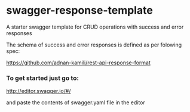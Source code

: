 # swagger-response-template
A starter swagger template for CRUD operations with success and error responses

The schema of success and error responses is defined as per folowing spec:

https://github.com/adnan-kamili/rest-api-response-format

### To get started just go to:

http://editor.swagger.io/#/

and paste the contents of swagger.yaml file in the editor
